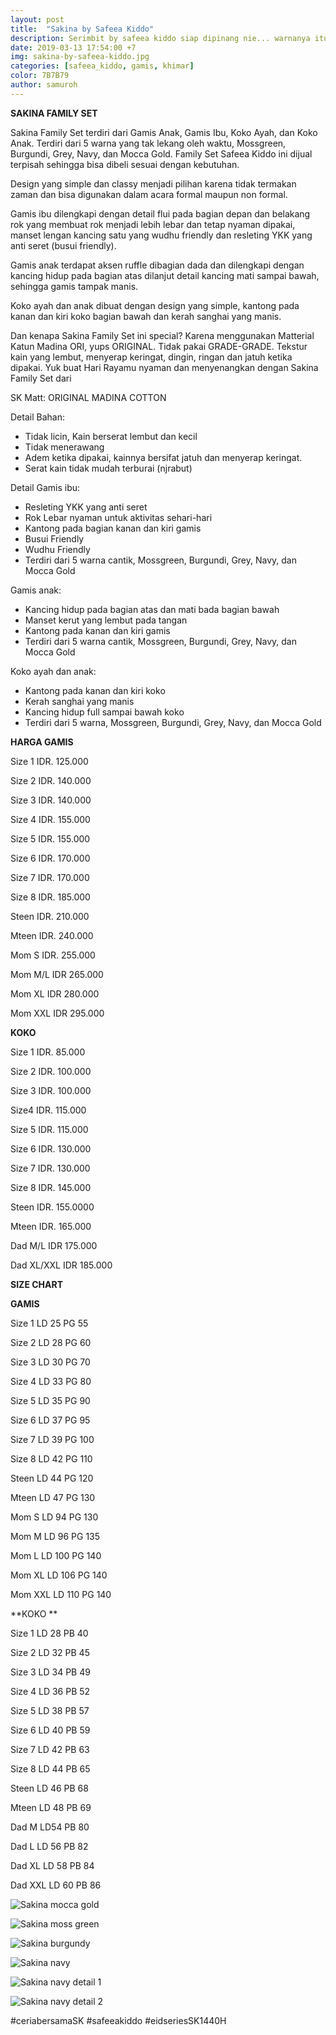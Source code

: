 ```yaml
---
layout: post
title:  "Sakina by Safeea Kiddo"
description: Serimbit by safeea kiddo siap dipinang nie... warnanya itu tuuuh bikin mau semua pesaan. Hehe
date: 2019-03-13 17:54:00 +7
img: sakina-by-safeea-kiddo.jpg
categories: [safeea_kiddo, gamis, khimar]
color: 7B7B79
author: samuroh
---
```


**SAKINA FAMILY SET**

Sakina Family Set terdiri dari Gamis Anak, Gamis Ibu, Koko Ayah, dan Koko Anak. Terdiri dari 5 warna yang tak lekang oleh waktu, Mossgreen, Burgundi, Grey, Navy, dan Mocca Gold. Family Set Safeea Kiddo ini dijual terpisah sehingga bisa dibeli sesuai dengan kebutuhan.

Design yang simple dan classy menjadi pilihan karena tidak termakan zaman dan bisa digunakan dalam acara formal maupun non formal.

Gamis ibu dilengkapi dengan detail flui pada bagian depan dan belakang rok yang membuat rok menjadi lebih lebar dan tetap nyaman dipakai, manset lengan kancing satu yang wudhu friendly dan resleting YKK yang anti seret (busui friendly).

Gamis anak terdapat aksen ruffle dibagian dada dan dilengkapi dengan kancing hidup pada bagian atas dilanjut detail kancing mati sampai bawah, sehingga gamis tampak manis.

Koko ayah dan anak dibuat dengan design yang simple, kantong pada kanan dan kiri koko bagian bawah dan kerah sanghai yang manis.

Dan kenapa Sakina Family Set ini special? Karena menggunakan Matterial Katun Madina ORI, yups ORIGINAL. Tidak pakai GRADE-GRADE. Tekstur kain yang lembut, menyerap keringat, dingin, ringan dan jatuh ketika dipakai. Yuk buat Hari Rayamu nyaman dan menyenangkan dengan Sakina Family Set dari 

SK Matt: ORIGINAL MADINA COTTON

Detail Bahan:
- Tidak licin, Kain berserat lembut dan kecil
- Tidak menerawang 
- Adem ketika dipakai, kainnya bersifat jatuh dan menyerap keringat.
- Serat kain tidak mudah terburai (njrabut)

Detail Gamis ibu:
-	Resleting YKK yang anti seret
-	Rok Lebar  nyaman untuk aktivitas sehari-hari
-	Kantong pada bagian kanan dan kiri gamis
-	Busui Friendly 
-	Wudhu Friendly
-	Terdiri dari 5 warna cantik, Mossgreen, Burgundi, Grey, Navy, dan Mocca Gold

Gamis anak:
-	Kancing hidup pada bagian atas dan mati bada bagian bawah
-	Manset kerut yang lembut pada tangan
-	Kantong pada kanan dan kiri gamis
-	Terdiri dari 5 warna cantik, Mossgreen, Burgundi, Grey, Navy, dan Mocca Gold

Koko ayah dan anak:
-	Kantong pada kanan dan kiri koko
-	Kerah sanghai yang manis
-	Kancing hidup full sampai bawah koko
-	Terdiri dari 5 warna, Mossgreen, Burgundi, Grey, Navy, dan Mocca Gold

**HARGA GAMIS**

Size 1 IDR. 125.000

Size 2 IDR. 140.000

Size 3 IDR. 140.000

Size 4 IDR. 155.000

Size 5 IDR. 155.000

Size 6 IDR. 170.000

Size 7 IDR. 170.000

Size 8 IDR. 185.000

Steen IDR. 210.000

Mteen IDR. 240.000

Mom S IDR. 255.000

Mom M/L IDR 265.000

Mom XL IDR 280.000

Mom XXL IDR 295.000


**KOKO**

Size 1 IDR. 85.000

Size 2 IDR. 100.000

Size 3 IDR. 100.000

Size4 IDR. 115.000

Size 5 IDR. 115.000

Size 6 IDR. 130.000

Size 7 IDR. 130.000

Size 8 IDR. 145.000

Steen IDR. 155.0000

Mteen IDR. 165.000

Dad M/L IDR 175.000

Dad XL/XXL IDR 185.000


**SIZE CHART**

**GAMIS**

Size 1  LD 25 PG 55

Size 2 LD 28 PG 60

Size 3 LD 30 PG 70

Size 4 LD 33 PG 80

Size 5 LD 35 PG 90

Size 6 LD 37 PG 95

Size 7  LD 39 PG 100

Size 8 LD 42 PG 110

Steen LD 44 PG 120

Mteen LD 47 PG 130

Mom S LD 94 PG 130

Mom M LD 96 PG 135

Mom L LD 100 PG 140

Mom XL LD 106 PG 140

Mom XXL LD 110 PG 140

**KOKO **

Size 1 LD 28 PB 40

Size 2 LD 32 PB 45

Size 3 LD 34 PB 49

Size 4 LD 36 PB 52

Size 5 LD 38 PB 57

Size 6 LD 40 PB 59

Size 7 LD 42 PB 63

Size 8 LD 44 PB 65

Steen LD 46 PB 68

Mteen LD 48 PB 69

Dad M LD54 PB 80

Dad L LD 56 PB 82

Dad XL LD 58 PB 84

Dad XXL LD 60 PB 86

![Sakina mocca gold](https://scontent-sin2-2.xx.fbcdn.net/v/t1.0-9/54522698_2137345889891826_1677176736153862144_n.jpg?_nc_cat=110&_nc_ht=scontent-sin2-2.xx&oh=a673879fb44a52d609d3c9b4204a03c4&oe=5D4CCB3A)

![Sakina moss green](https://scontent-sin2-2.xx.fbcdn.net/v/t1.0-9/54217256_2137345929891822_3012363909634981888_n.jpg?_nc_cat=107&_nc_ht=scontent-sin2-2.xx&oh=36aa9cdc6c221eaab9302869b5225664&oe=5D4E07BE)

![Sakina burgundy](https://scontent-sin2-2.xx.fbcdn.net/v/t1.0-9/54190722_2137345973225151_1637297801601744896_n.jpg?_nc_cat=110&_nc_ht=scontent-sin2-2.xx&oh=5e2934a7358a16c8be7137fc1b64f2ec&oe=5D19977D)

![Sakina navy](https://scontent-sin2-2.xx.fbcdn.net/v/t1.0-9/53753617_2137346006558481_1197318517121089536_n.jpg?_nc_cat=100&_nc_ht=scontent-sin2-2.xx&oh=bc6831babf7af526afab43a33a2d8b19&oe=5D2390E5)

![Sakina navy detail 1](https://scontent-sin2-2.xx.fbcdn.net/v/t1.0-9/54279254_2137346066558475_2757180699780841472_n.jpg?_nc_cat=110&_nc_ht=scontent-sin2-2.xx&oh=9130128e7d9c73dd0235d9fe20bca26f&oe=5D4FDB80)

![Sakina navy detail 2](https://scontent-sin2-2.xx.fbcdn.net/v/t1.0-9/53692828_2137346103225138_417206942675501056_n.jpg?_nc_cat=110&_nc_ht=scontent-sin2-2.xx&oh=f7a01035906f15c95bcf0f0379a7a5a6&oe=5D4E87AC)

#ceriabersamaSK
#safeeakiddo
#eidseriesSK1440H
